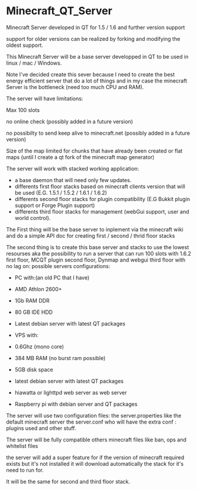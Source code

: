 Minecraft_QT_Server
===================

Minecraft Server developed in QT for 1.5 / 1.6 and further version support 

support for older versions can be realized by forking and modifying the oldest support.

This Minecraft Server will be a base server developped in QT to be used in linux / mac / Windows.

Note I've decided create this sever because I need to create the best energy efficient server that do a lot of things
and in my case the minecraft Server is the bottleneck (need too much CPU and RAM).

The server will have limitations:

Max 100 slots

no online check (possibly added in a future version)

no possibilty to send keep alive to minecraft.net (possibly added in a future version)

Size of the map limited for chunks that have already been created or flat maps (until I create a qt fork of the
minecraft map generator) 


The server will work with stacked working application:
- a base daemon that will need only few updates.
- differents first floor stacks based on minecraft clients version that will be used (E.G. 1.5.1 / 1.5.2 / 1.6.1 / 1.6.2)
- differents second floor stacks for plugin compatibility (E.G Bukkit plugin support or Forge Plugin support)
- differents third floor stacks for management (webGui support, user and world control).

The First thing will be the base server to inplement via the minecraft wiki and do a simple API doc for creating
first / second / thrid floor stacks

The second thing is to create this base server and stacks to use the lowest resourses aka the possibility to run a 
server that can run 100 slots with 1.6.2 first floor, MCQT plugin second floor, Dynmap and webgui third floor with
no lag on:
possible servers configurations: 
  - PC with:(an old PC that I have)
  - AMD Athlon 2600+
  - 1Gb RAM DDR
  - 80 GB IDE HDD
  - Latest debian server with latest QT packages

  - VPS with:
  - 0.6Ghz (mono core)
  - 384 MB RAM (no burst ram possible)
  - 5GB disk space
  - latest debian server with latest QT packages
  - hiawatta or lighttpd web server as web server

  - Raspberry pi with debian server and QT packages
 


The server will use two configuration files:
the server.properties like the default minecraft server
the server.conf who will have the extra conf : plugins used and other stuff.

The server will be fully compatible others minecraft files like ban, ops and whitelist files

the server will add a super feature for if the version of minecraft required exists but it's not installed it will
download automatically the stack for it's need to run for.

It will be the same for second and third floor stack.
